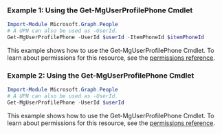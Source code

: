 ### Example 1: Using the Get-MgUserProfilePhone Cmdlet
```powershell
Import-Module Microsoft.Graph.People
# A UPN can also be used as -UserId.
Get-MgUserProfilePhone -UserId $userId -ItemPhoneId $itemPhoneId
```
This example shows how to use the Get-MgUserProfilePhone Cmdlet.
To learn about permissions for this resource, see the [permissions reference](/graph/permissions-reference).
### Example 2: Using the Get-MgUserProfilePhone Cmdlet
```powershell
Import-Module Microsoft.Graph.People
# A UPN can also be used as -UserId.
Get-MgUserProfilePhone -UserId $userId
```
This example shows how to use the Get-MgUserProfilePhone Cmdlet.
To learn about permissions for this resource, see the [permissions reference](/graph/permissions-reference).
